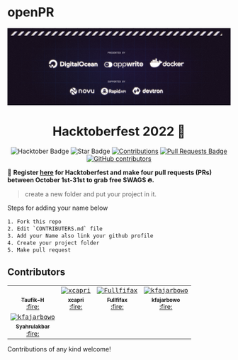 # openPR

<p align="center">
    <a href="https://hacktoberfest.digitalocean.com/">
        <img src="https://github.com/Taufik-H/openPR/blob/main/Taufik-H/assets/hacktoberfestsupport.png?raw=true" alt="Hacktoberfest2022">
    </a>
</p>
<h1 align="center"> Hacktoberfest 2022 🎉</h1>
<div align="center">
<img src="https://img.shields.io/badge/hacktoberfest-2022-blueviolet" alt="Hacktober Badge"/>
<img src="https://img.shields.io/static/v1?label=%F0%9F%8C%9F&message=If%20Useful&style=style=flat&color=BC4E99" alt="Star Badge"/>
<a href="https://github.com/Taufik-H" ><img src="https://img.shields.io/badge/Contributions-welcome-violet.svg?style=flat&logo=git" alt="Contributions" /></a>
<a href="https://github.com/Taufik-H/openPR/pulls"><img src="https://img.shields.io/github/issues-pr/Taufik-H/openPR" alt="Pull Requests Badge"/></a>
<a href="https://github.com/Taufik-H/openPR/graphs/contributors"><img alt="GitHub contributors" src="https://img.shields.io/github/contributors/Taufik-H/openPR?color=2b9348"></a>
</div>

📢 **Register [here](https://hacktoberfest.digitalocean.com) for Hacktoberfest and make four pull requests (PRs) between October 1st-31st to grab free SWAGS 🔥.**

> create a new folder and put your project in it.

Steps for adding your name below

    1. Fork this repo
    2. Edit `CONTRIBUTERS.md` file
    3. Add your Name also link your github profile
    4. Create your project folder
    5. Make pull request

## Contributors

<!-- ALL-CONTRIBUTORS-LIST:START - Do not remove or modify this section -->

<table>
<tr>

<td align="center">
    <a href="https://github.com/Taufik-H">
    <kbd>
        <img src="https://avatars3.githubusercontent.com/Taufik-H?size=400" width="100px;" alt=""/>
    </kbd>
    <br />
        <sub>
            <b>Taufik-H</b>
        </sub>
    </a>
    <br />
    <a href="https://github.com/Taufik-H/openPR/commits?author=Taufik-H" title="Code"> :fire: </a> 
</td>
<td align="center">
    <a href="https://github.com/xcapri">
    <kbd>
        <img src="https://avatars3.githubusercontent.com/xcapri?size=400" width="100px;" alt="xcapri"/>
    </kbd>
    <br />
        <sub>
            <b>xcapri</b>
        </sub>
    </a>
    <br />
    <a href="https://github.com/Taufik-H/openPR/commits?author=Taufik-H" title="Code"> :fire: </a> 
</td>
<td align="center">
    <a href="https://github.com/Fullfifax">
    <kbd>
        <img src="https://avatars3.githubusercontent.com/Fullfifax?size=400" width="100px;" alt="Fullfifax"/>
    </kbd>
    <br />
        <sub>
            <b>Fullfifax</b>
        </sub>
    </a>
    <br />
    <a href="https://github.com/Taufik-H/openPR/commits?author=Taufik-H" title="Code"> :fire: </a> 
</td>
<td align="center">
    <a href="https://github.com/kfajarbowo">
    <kbd>
        <img src="https://avatars3.githubusercontent.com/kfajarbowo?size=400" width="100px;" alt="kfajarbowo"/>
    </kbd>
    <br />
        <sub>
            <b>kfajarbowo</b>
        </sub>
    </a>
    <br />
    <a href="https://github.com/Taufik-H/openPR/commits?author=Taufik-H" title="Code"> :fire: </a> 
</td>
</tr>
<tr>
<td align="center">
    <a href="https://github.com/syahrulakbar">
    <kbd>
        <img src="https://avatars3.githubusercontent.com/syahrulakbar?size=400" width="100px;" alt="kfajarbowo"/>
    </kbd>
    <br />
        <sub>
            <b>Syahrulakbar</b>
        </sub>
    </a>
    <br />
    <a href="https://github.com/Taufik-H/openPR/commits?author=Taufik-H" title="Code"> :fire: </a> 
</td>

</tr>

</table>

<!-- markdownlint-enable -->
<!-- prettier-ignore-end -->
<!-- ALL-CONTRIBUTORS-LIST:END -->

Contributions of any kind welcome!
